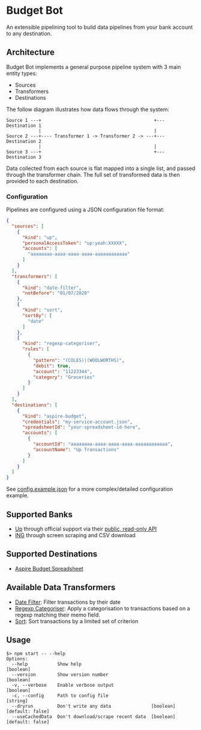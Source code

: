 # Budget Bot

An extensible pipelining tool to build data pipelines from your bank account to any destination.

## Architecture

Budget Bot implements a general purpose pipeline system with 3 main entity types:

- Sources
- Transformers
- Destinations

The follow diagram illustrates how data flows through the system:

```
Source 1 ---+                                          +--- Destination 1
            |                                          |
Source 2 ---+---- Transformer 1 -> Transformer 2 -> ---+--- Destination 2
            |                                          |
Source 3 ---+                                          +--- Destination 3
```

Data collected from each source is flat mapped into a single list, and passed through the transformer chain. The full set of transformed data is then provided to each destination.

### Configuration

Pipelines are configured using a JSON configuration file format:

```json
{
  "sources": [
    {
      "kind": "up",
      "personalAccessToken": "up:yeah:XXXXX",
      "accounts": [
        "aaaaaaaa-aaaa-aaaa-aaaa-aaaaaaaaaaaa"
      ]
    }
  ],
  "transformers": [
    {
      "kind": "date-filter",
      "notBefore": "01/07/2020"
    },
    {
      "kind": "sort",
      "sortBy": [
        "date"
      ]
    },
    {
      "kind": "regexp-categoriser",
      "rules": [
        {
          "pattern": "(COLES)|(WOOLWORTHS)",
          "debit": true,
          "account": "11223344",
          "category": "Groceries"
        }
      ]
    }
  ],
  "destinations": [
    {
      "kind": "aspire-budget",
      "credentials": "my-service-account.json",
      "spreadsheetId": "your-spreadsheet-id-here",
      "accounts": [
        {
          "accountId": "aaaaaaaa-aaaa-aaaa-aaaa-aaaaaaaaaaaa",
          "accountName": "Up Transactions"
        }
      ]
    }
  ]
}
```

See [config.example.json](config.example.json) for a more complex/detailed configuration example.

## Supported Banks

- [Up](https://up.com.au/) through official support via their [public, read-only API](https://developer.up.com.au)
- [ING](https://www.ing.com.au/) through screen scraping and CSV download

## Supported Destinations

- [Aspire Budget Spreadsheet](https://www.aspirebudget.com/)

## Available Data Transformers

- [Date Filter](src/transformer/date_filter_transformer.ts): Filter transactions by their date
- [Regexp Categoriser](src/transformer/regexp_categoriser_transformer.ts): Apply a categorisation to transactions based on a regexp matching their memo field.
- [Sort](src/transformer/sort_transformer.ts): Sort transactions by a limited set of criterion

## Usage

```
$> npm start -- --help
Options:
  --help           Show help                                           [boolean]
  --version        Show version number                                 [boolean]
  -v, --verbose    Enable verbose output                               [boolean]
  -c, --config     Path to config file                                  [string]
  --dryrun         Don't write any data               [boolean] [default: false]
  --useCachedData  Don't download/scrape recent data  [boolean] [default: false]
```
